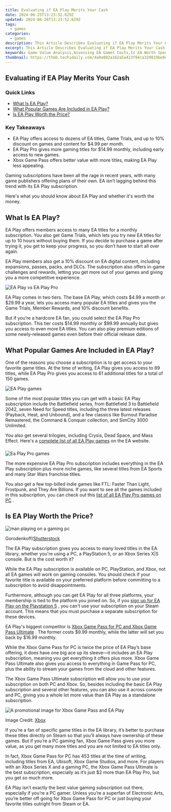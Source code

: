 ```yaml
---
title: Evaluating if EA Play Merits Your Cash
date: 2024-06-25T13:23:52.629Z
updated: 2024-06-26T13:23:52.629Z
tags:
  - games
categories:
  - games
description: This Article Describes Evaluating if EA Play Merits Your Cash
excerpt: This Article Describes Evaluating if EA Play Merits Your Cash
keywords: Game Value Analysis,Assessing EA Games Costs,Is EA Worth Spending?,Evaluate EA Gaming Investment,Pricing for EA Players,Analyzing EA Purchase Impact,Weighing the Benefits of EA Games
thumbnail: https://thmb.techidaily.com/4a0e802a162a5a423f94ca329819be0d261aa988bda1b4b5ab8aef4726e226b5.jpg
---
```


## Evaluating if EA Play Merits Your Cash

### Quick Links

* [What Is EA Play?](#what-is-ea-play)
* [What Popular Games Are Included in EA Play?](#what-popular-games-are-included-in-ea-play)
* [Is EA Play Worth the Price?](#is-ea-play-worth-the-price)

### Key Takeaways

* EA Play offers access to dozens of EA titles, Game Trials, and up to 10% discount on games and content for $4.99 per month.
* EA Play Pro gives more gaming titles for $14.99 monthly, including early access to new games.
* Xbox Game Pass offers better value with more titles, making EA Play less appealing.

 Gaming subscriptions have been all the rage in recent years, with many game publishers offering plans of their own. EA isn’t lagging behind this trend with its EA Play subscription.

 Here's what you should know about EA Play and whether it's worth the money.

## What Is EA Play?

 EA Play offers members access to many EA titles for a monthly subscription. You also get Game Trials, which lets you try new EA titles for up to 10 hours without buying them. If you decide to purchase a game after trying it, you get to keep your progress, so you don’t have to start all over again.

 EA Play members also get a 10% discount on EA digital content, including expansions, passes, packs, and DLCs. The subscription also offers in-game challenges and rewards, letting you get more out of your games and giving you a more competitive experience.

![EA Play vs EA Play Pro](https://static1.makeuseofimages.com/wordpress/wp-content/uploads/2024/03/ea-play-vs-ea-play-pro.jpg)

 EA Play comes in two tiers. The base EA Play, which costs $4.99 a month or $29.99 a year, lets you access many popular EA titles and gives you the Game Trials, Member Rewards, and 10% discount benefits.

 But if you’re a hardcore EA fan, you could select the EA Play Pro subscription. This tier costs $14.99 monthly or $99.99 annually but gives you access to even more EA titles. You can also play premium editions of some newly-released games even before their official release date.

## What Popular Games Are Included in EA Play?

 One of the reasons you choose a subscription is to get access to your favorite game titles. At the time of writing, EA Play gives you access to 89 titles, while EA Play Pro gives you access to 61 additional titles for a total of 150 games.

![EA Play games](https://static1.makeuseofimages.com/wordpress/wp-content/uploads/2024/03/ea-play-games.jpg)

 Some of the most popular titles you can get with a basic EA Play subscription include the Battlefield series, from Battlefield 3 to Battlefield 2042, seven Need for Speed titles, including the three latest releases (Payback, Heat, and Unbound), and a few classics like Burnout Paradise Remastered, the Command & Conquer collection, and SimCity 3000 Unlimited.

 You also get several trilogies, including Crysis, Dead Space, and Mass Effect. Here's a [complete list of all EA Play games](https://www.ea.com/ea-play/games#ea-app) on the EA website.

###

![Ea Play Pro games](https://static1.makeuseofimages.com/wordpress/wp-content/uploads/2024/03/ea-play-pro-games.jpg)

 The more expensive EA Play Pro subscription includes everything in the EA Play subscription plus more niche games, like several titles from EA Sports and many Star Wars franchise titles.

 You also get a few top-billed indie games like FTL: Faster Than Light, Frostpunk, and They Are Billions. If you want to see all the games included in this subscription, you can check out this [list of all EA Play Pro games on PC](https://www.ea.com/ea-play/games#ea-play-pro) .

## Is EA Play Worth the Price?

![man playing on a gaming pc](https://static1.makeuseofimages.com/wordpress/wp-content/uploads/2024/01/man-playing-on-a-gaming-pc.jpg)

 Gorodenkoff/[Shutterstock](https://www.shutterstock.com/image-photo/professional-gamer-playing-firstperson-shooter-online-1430140334)

 The EA Play subscription gives you access to many loved titles in the EA library, whether you're using a PC, a PlayStation 5, or an Xbox Series X|S console. But is the cost worth it?

 While the EA Play subscription is available on PC, PlayStation, and Xbox, not all EA games will work on gaming consoles. You should check if your favorite title is available on your preferred platform before committing to a subscription to avoid disappointments.

 Furthermore, although you can get EA Play for all three platforms, your membership is tied to the platform you joined on. So, if you [sign up for EA Play on the Playstation 5](https://www.makeuseof.com/how-to-subscribe-to-and-use-ea-play-on-ps5/) , you can't use your subscription on your Steam account. This means that you must purchase a separate subscription for these devices.

 EA Play's biggest competitor is [Xbox Game Pass for PC and Xbox Game Pass Ultimate](https://www.makeuseof.com/tag/what-is-xbox-game-pass-everything-need-know/) . The former costs $9.99 monthly, while the latter will set you back by $16.99 monthly.

 While the Xbox Game Pass for PC is twice the price of EA Play’s base offering, it does have one big ace up its sleeve—it includes an EA Play subscription, meaning you get everything it offers plus more. Xbox Game Pass Ultimate also gives you access to everything in Game Pass for PC, plus the ability to stream your games from the cloud and other features.

 The Xbox Game Pass Ultimate subscription will allow you to use your subscription on both PC and Xbox. So, besides including the basic EA Play subscription and several other features, you can also use it across console and PC, giving you a whole lot more value than EA Play as a standalone subscription.

![A promotional image for Xbox Game Pass and EA Play](https://static1.makeuseofimages.com/wordpress/wp-content/uploads/2023/03/xbox-game-pass-and-ea-play.jpg)

 Image Credit: [Xbox](https://www.xbox.com/en-us/games/store/xbox-game-pass-ultimate/cfq7ttc0khs0?WT.mc%5Fid=CNavGamesXboxGamePassUltimate)

 If you’re a fan of specific game titles in the EA library, it’s better to purchase these titles directly on Steam so that you’ll always have ownership of these games. But if you’re a PC gaming fan, Xbox Game Pass gives you more value, as you get many more titles and you are not limited to EA titles only.

 In fact, Xbox Game Pass for PC has 453 titles at the time of writing, including titles from EA, Ubisoft, Xbox Game Studios, and more. For players with an Xbox Series X and a gaming PC, the Xbox Game Pass Ultimate is the best subscription, especially as it’s just $2 more than EA Play Pro, but you get so much more.

 EA Play isn’t exactly the best value gaming subscription out there, especially if you’re a PC gamer. Unless you’re a superfan of Electronic Arts, you’re better off going for Xbox Game Pass for PC or just buying your favorite titles outright from Steam or EA.


<ins class="adsbygoogle"
     style="display:block"
     data-ad-format="autorelaxed"
     data-ad-client="ca-pub-7571918770474297"
     data-ad-slot="1223367746"></ins>



<ins class="adsbygoogle"
     style="display:block"
     data-ad-client="ca-pub-7571918770474297"
     data-ad-slot="8358498916"
     data-ad-format="auto"
     data-full-width-responsive="true"></ins>


